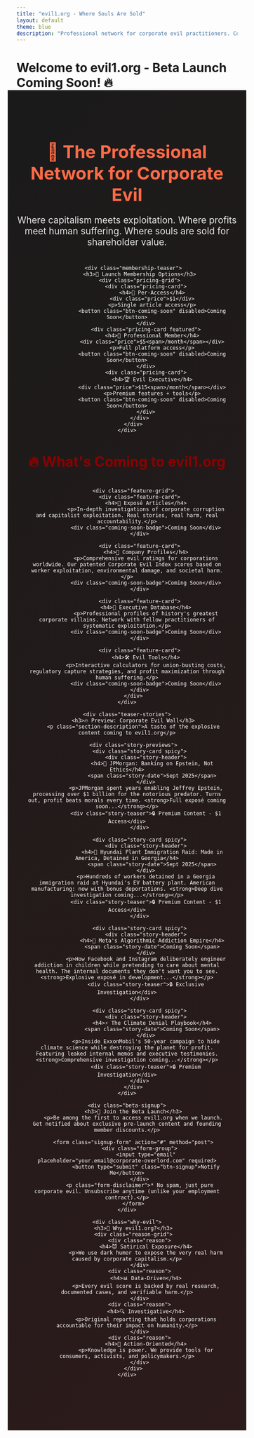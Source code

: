 ```yaml
---
title: "evil1.org - Where Souls Are Sold"
layout: default
theme: blue
description: "Professional network for corporate evil practitioners. Coming Soon - Starting at $1 per access and $5/mo memberships."
---
```


# Welcome to evil1.org - Beta Launch Coming Soon! 🔥

<div class="teaser-hero">
    <div class="hero-content">
        <h2>🏢 The Professional Network for Corporate Evil</h2>
        <p class="hero-tagline">Where capitalism meets exploitation. Where profits meet human suffering. Where souls are sold for shareholder value.</p>
        
        <div class="membership-teaser">
            <h3>🚀 Launch Membership Options</h3>
            <div class="pricing-grid">
                <div class="pricing-card">
                    <h4>👤 Per-Access</h4>
                    <div class="price">$1</div>
                    <p>Single article access</p>
                    <button class="btn-coming-soon" disabled>Coming Soon</button>
                </div>
                <div class="pricing-card featured">
                    <h4>💼 Professional Member</h4>
                    <div class="price">$5<span>/month</span></div>
                    <p>Full platform access</p>
                    <button class="btn-coming-soon" disabled>Coming Soon</button>
                </div>
                <div class="pricing-card">
                    <h4>🏆 Evil Executive</h4>
                    <div class="price">$15<span>/month</span></div>
                    <p>Premium features + tools</p>
                    <button class="btn-coming-soon" disabled>Coming Soon</button>
                </div>
            </div>
        </div>
    </div>
</div>

<div class="teaser-content">
    <div class="feature-preview">
        <h3>🔥 What's Coming to evil1.org</h3>
        
        <div class="feature-grid">
            <div class="feature-card">
                <h4>📰 Exposé Articles</h4>
                <p>In-depth investigations of corporate corruption and capitalist exploitation. Real stories, real harm, real accountability.</p>
                <div class="coming-soon-badge">Coming Soon</div>
            </div>
            
            <div class="feature-card">
                <h4>🏢 Company Profiles</h4>
                <p>Comprehensive evil ratings for corporations worldwide. Our patented Corporate Evil Index scores based on worker exploitation, environmental damage, and societal harm.</p>
                <div class="coming-soon-badge">Coming Soon</div>
            </div>
            
            <div class="feature-card">
                <h4>👥 Executive Database</h4>
                <p>Professional profiles of history's greatest corporate villains. Network with fellow practitioners of systematic exploitation.</p>
                <div class="coming-soon-badge">Coming Soon</div>
            </div>
            
            <div class="feature-card">
                <h4>🛠️ Evil Tools</h4>
                <p>Interactive calculators for union-busting costs, regulatory capture strategies, and profit maximization through human suffering.</p>
                <div class="coming-soon-badge">Coming Soon</div>
            </div>
        </div>
    </div>

    <div class="teaser-stories">
        <h3>🔥 Preview: Corporate Evil Wall</h3>
        <p class="section-description">A taste of the explosive content coming to evil1.org</p>
        
        <div class="story-previews">
            <div class="story-card spicy">
                <div class="story-header">
                    <h4>🏦 JPMorgan: Banking on Epstein, Not Ethics</h4>
                    <span class="story-date">Sept 2025</span>
                </div>
                <p>JPMorgan spent years enabling Jeffrey Epstein, processing over $1 billion for the notorious predator. Turns out, profit beats morals every time. <strong>Full exposé coming soon...</strong></p>
                <div class="story-teaser">🔒 Premium Content - $1 Access</div>
            </div>

            <div class="story-card spicy">
                <div class="story-header">
                    <h4>💊 Hyundai Plant Immigration Raid: Made in America, Detained in Georgia</h4>
                    <span class="story-date">Sept 2025</span>
                </div>
                <p>Hundreds of workers detained in a Georgia immigration raid at Hyundai's EV battery plant. American manufacturing: now with bonus deportations. <strong>Deep dive investigation coming...</strong></p>
                <div class="story-teaser">🔒 Premium Content - $1 Access</div>
            </div>

            <div class="story-card spicy">
                <div class="story-header">
                    <h4>🤖 Meta's Algorithmic Addiction Empire</h4>
                    <span class="story-date">Coming Soon</span>
                </div>
                <p>How Facebook and Instagram deliberately engineer addiction in children while pretending to care about mental health. The internal documents they don't want you to see. <strong>Explosive exposé in development...</strong></p>
                <div class="story-teaser">🔒 Exclusive Investigation</div>
            </div>
            
            <div class="story-card spicy">
                <div class="story-header">
                    <h4>⚡ The Climate Denial Playbook</h4>
                    <span class="story-date">Coming Soon</span>
                </div>
                <p>Inside ExxonMobil's 50-year campaign to hide climate science while destroying the planet for profit. Featuring leaked internal memos and executive testimonies. <strong>Comprehensive investigation coming...</strong></p>
                <div class="story-teaser">🔒 Premium Investigation</div>
            </div>
        </div>
    </div>

    <div class="beta-signup">
        <h3>🚀 Join the Beta Launch</h3>
        <p>Be among the first to access evil1.org when we launch. Get notified about exclusive pre-launch content and founding member discounts.</p>
        
        <form class="signup-form" action="#" method="post">
            <div class="form-group">
                <input type="email" placeholder="your.email@corporate-overlord.com" required>
                <button type="submit" class="btn-signup">Notify Me</button>
            </div>
            <p class="form-disclaimer">* No spam, just pure corporate evil. Unsubscribe anytime (unlike your employment contract).</p>
        </form>
    </div>

    <div class="why-evil">
        <h3>🤔 Why evil1.org?</h3>
        <div class="reason-grid">
            <div class="reason">
                <h4>😈 Satirical Exposure</h4>
                <p>We use dark humor to expose the very real harm caused by corporate capitalism.</p>
            </div>
            <div class="reason">
                <h4>📊 Data-Driven</h4>
                <p>Every evil score is backed by real research, documented cases, and verifiable harm.</p>
            </div>
            <div class="reason">
                <h4>🔍 Investigative</h4>
                <p>Original reporting that holds corporations accountable for their impact on humanity.</p>
            </div>
            <div class="reason">
                <h4>💪 Action-Oriented</h4>
                <p>Knowledge is power. We provide tools for consumers, activists, and policymakers.</p>
            </div>
        </div>
    </div>
</div>

<style>
.teaser-hero {
    background: linear-gradient(135deg, #1a1a1a 0%, #2d1b1b 100%);
    color: white;
    padding: 60px 20px;
    text-align: center;
    margin: -20px -20px 40px -20px;
}

.hero-content h2 {
    font-size: 2.5rem;
    margin-bottom: 20px;
    color: #FF6B47;
}

.hero-tagline {
    font-size: 1.3rem;
    margin-bottom: 40px;
    opacity: 0.9;
    max-width: 800px;
    margin-left: auto;
    margin-right: auto;
}

.membership-teaser {
    margin-top: 40px;
}

.membership-teaser h3 {
    color: #FF6B47;
    margin-bottom: 30px;
}

.pricing-grid {
    display: grid;
    grid-template-columns: repeat(auto-fit, minmax(200px, 1fr));
    gap: 20px;
    max-width: 800px;
    margin: 0 auto;
}

.pricing-card {
    background: rgba(255, 255, 255, 0.1);
    border: 2px solid #444;
    border-radius: 10px;
    padding: 25px;
    transition: transform 0.3s ease;
}

.pricing-card.featured {
    border-color: #FF6B47;
    transform: scale(1.05);
}

.pricing-card h4 {
    margin-bottom: 15px;
    color: #FF6B47;
}

.pricing-card .price {
    font-size: 2.5rem;
    font-weight: bold;
    margin-bottom: 10px;
}

.pricing-card .price span {
    font-size: 1rem;
    opacity: 0.7;
}

.btn-coming-soon {
    background: #666;
    color: white;
    border: none;
    padding: 12px 24px;
    border-radius: 6px;
    font-weight: bold;
    cursor: not-allowed;
    opacity: 0.7;
}

.teaser-content {
    max-width: 1200px;
    margin: 0 auto;
    padding: 0 20px;
}

.feature-preview {
    margin-bottom: 60px;
}

.feature-preview h3 {
    text-align: center;
    color: #8B0000;
    font-size: 2rem;
    margin-bottom: 40px;
}

.feature-grid {
    display: grid;
    grid-template-columns: repeat(auto-fit, minmax(250px, 1fr));
    gap: 30px;
}

.feature-card {
    background: #f9f9f9;
    border: 1px solid #ddd;
    border-radius: 10px;
    padding: 25px;
    position: relative;
    transition: transform 0.3s ease;
}

.feature-card:hover {
    transform: translateY(-5px);
    box-shadow: 0 10px 25px rgba(0, 0, 0, 0.1);
}

.feature-card h4 {
    color: #8B0000;
    margin-bottom: 15px;
    font-size: 1.2rem;
}

.coming-soon-badge {
    position: absolute;
    top: 15px;
    right: 15px;
    background: #FF6B47;
    color: white;
    padding: 4px 8px;
    border-radius: 4px;
    font-size: 0.8rem;
    font-weight: bold;
}

.teaser-stories {
    margin-bottom: 60px;
}

.teaser-stories h3 {
    text-align: center;
    color: #8B0000;
    font-size: 2rem;
    margin-bottom: 20px;
}

.section-description {
    text-align: center;
    color: #666;
    font-size: 1.1rem;
    margin-bottom: 40px;
}

.story-previews {
    display: grid;
    grid-template-columns: repeat(auto-fit, minmax(300px, 1fr));
    gap: 25px;
}

.story-card {
    background: white;
    border: 1px solid #ddd;
    border-radius: 10px;
    padding: 25px;
    transition: transform 0.3s ease;
    border-left: 4px solid #8B0000;
}

.story-card.spicy {
    border-left-color: #FF6B47;
}

.story-card:hover {
    transform: translateY(-3px);
    box-shadow: 0 8px 20px rgba(0, 0, 0, 0.1);
}

.story-header {
    display: flex;
    justify-content: space-between;
    align-items: flex-start;
    margin-bottom: 15px;
}

.story-header h4 {
    color: #8B0000;
    margin: 0;
    font-size: 1.1rem;
    flex: 1;
}

.story-date {
    color: #666;
    font-size: 0.9rem;
    white-space: nowrap;
    margin-left: 15px;
}

.story-teaser {
    background: #fff3f3;
    border: 1px solid #ffcccb;
    padding: 8px 12px;
    border-radius: 6px;
    margin-top: 15px;
    font-size: 0.9rem;
    color: #8B0000;
    font-weight: bold;
    text-align: center;
}

.beta-signup {
    background: linear-gradient(135deg, #fff3f3 0%, #ffebee 100%);
    border: 2px solid #8B0000;
    border-radius: 15px;
    padding: 40px;
    text-align: center;
    margin-bottom: 60px;
}

.beta-signup h3 {
    color: #8B0000;
    margin-bottom: 20px;
}

.signup-form {
    max-width: 400px;
    margin: 0 auto;
}

.form-group {
    display: flex;
    gap: 10px;
    margin-bottom: 15px;
}

.form-group input {
    flex: 1;
    padding: 12px;
    border: 1px solid #ddd;
    border-radius: 6px;
    font-size: 1rem;
}

.btn-signup {
    background: #8B0000;
    color: white;
    border: none;
    padding: 12px 24px;
    border-radius: 6px;
    font-weight: bold;
    cursor: pointer;
    transition: background 0.3s ease;
}

.btn-signup:hover {
    background: #6d0000;
}

.form-disclaimer {
    font-size: 0.8rem;
    color: #666;
    font-style: italic;
}

.why-evil {
    margin-bottom: 40px;
}

.why-evil h3 {
    text-align: center;
    color: #8B0000;
    font-size: 2rem;
    margin-bottom: 40px;
}

.reason-grid {
    display: grid;
    grid-template-columns: repeat(auto-fit, minmax(250px, 1fr));
    gap: 30px;
}

.reason {
    text-align: center;
    padding: 20px;
}

.reason h4 {
    color: #8B0000;
    margin-bottom: 15px;
    font-size: 1.2rem;
}

@media (max-width: 768px) {
    .hero-content h2 {
        font-size: 2rem;
    }
    
    .hero-tagline {
        font-size: 1.1rem;
    }
    
    .pricing-grid {
        grid-template-columns: 1fr;
    }
    
    .pricing-card.featured {
        transform: none;
    }
    
    .story-header {
        flex-direction: column;
        align-items: flex-start;
    }
    
    .story-date {
        margin-left: 0;
        margin-top: 5px;
    }
    
    .form-group {
        flex-direction: column;
    }
}
</style>